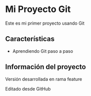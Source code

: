 # Mi Proyecto Git
Este es mi primer proyecto usando Git

## Características
- Aprendiendo Git paso a paso

## Información del proyecto
Versión desarrollada en rama feature

Editado desde GitHub

